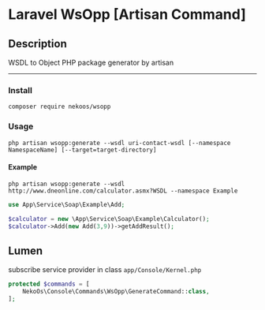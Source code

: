 # Laravel WsOpp [Artisan Command]

## Description

WSDL to Object PHP package generator by artisan

------

### Install

`composer require nekoos/wsopp`

### Usage

```shell script
php artisan wsopp:generate --wsdl uri-contact-wsdl [--namespace NamespaceName] [--target=target-directory]
```

#### Example

```shell script
php artisan wsopp:generate --wsdl http://www.dneonline.com/calculator.asmx?WSDL --namespace Example
```

```php
use App\Service\Soap\Example\Add;

$calculator = new \App\Service\Soap\Example\Calculator();   
$calculator->Add(new Add(3,9))->getAddResult();
```

## Lumen

subscribe service provider in class `app/Console/Kernel.php`

```php
protected $commands = [
    NekoOs\Console\Commands\WsOpp\GenerateCommand::class,
];
```


 
